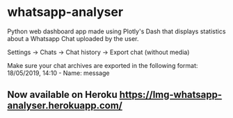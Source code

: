 # whatsapp-analyser

Python web dashboard app made using Plotly's Dash that displays statistics about a Whatsapp Chat uploaded by the user.

Settings -> Chats -> Chat history -> Export chat (without media)

Make sure your chat archives are exported in the following format:
18/05/2019, 14:10 - Name: message

## **Now available on Heroku https://lmg-whatsapp-analyser.herokuapp.com/**
